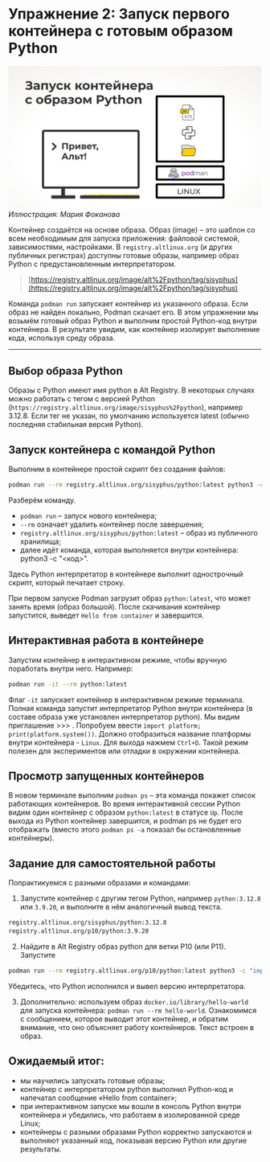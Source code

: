 # Упражнение 2: Запуск первого контейнера с готовым образом Python

![Иллюстрация: Мария Фоканова](/images/podman_upr2.png)
*Иллюстрация: Мария Фоканова*

Контейнер создаётся на основе образа. Образ (image) – это шаблон со всем необходимым для запуска приложения: файловой системой, зависимостями, настройками. В ``registry.altlinux.org`` (и других публичных регистрах) доступны готовые образы, например образ Python с предустановленным интерпретатором.

> [https://registry.altlinux.org/image/alt%2Fpython/tag/sisyphus](https://registry.altlinux.org/image/alt%2Fpython/tag/sisyphus)
<!-- ```
https://registry.altlinux.org/image/alt%2Fpython/tag/sisyphus
``` -->

Команда ``podman run`` запускает контейнер из указанного образа. Если образ не найден локально, Podman скачает его. В этом упражнении мы возьмём готовый образ Python и выполним простой Python-код внутри контейнера. В результате увидим, как контейнер изолирует выполнение кода, используя среду образа.

---

## Выбор образа Python

Образы с Python имеют имя python в Alt Registry. В некоторых случаях можно работать с тегом с версией Python (``https://registry.altlinux.org/image/sisyphus%2Fpython``), например 3.12.8. Если тег не указан, по умолчанию используется latest (обычно последняя стабильная версия Python).

## Запуск контейнера с командой Python

Выполним в контейнере простой скрипт без создания файлов:

```bash
podman run --rm registry.altlinux.org/sisyphus/python:latest python3 -c "print('Hello from container')"
```

Разберём команду.

- ``podman run`` – запуск нового контейнера;
- ``--rm`` означает удалить контейнер после завершения;
- ``registry.altlinux.org/sisyphus/python:latest`` – образ из публичного хранилища;
- далее идёт команда, которая выполняется внутри контейнера: python3 -c "<код>".

Здесь Python интерпретатор в контейнере выполнит однострочный скрипт, который печатает строку.

При первом запуске Podman загрузит образ ``python:latest``, что может занять время (образ большой). После скачивания контейнер запустится, выведет ``Hello from container`` и завершится.

## Интерактивная работа в контейнере

Запустим контейнер в интерактивном режиме, чтобы вручную поработать внутри него. Например:

```bash
podman run -it --rm python:latest
```

Флаг ``-it`` запускает контейнер в интерактивном режиме терминала. Полная команда запустит интерпретатор Python внутри контейнера (в составе образа уже установлен интерпретатор python). Мы видим приглашение >>> . Попробуем ввести ``import platform; print(platform.system())``. Должно отобразиться название платформы внутри контейнера - ``Linux``. Для выхода нажмем ``Ctrl+D``. Такой режим полезен для экспериментов или отладки в окружении контейнера.

## Просмотр запущенных контейнеров

В новом терминале выполним ``podman ps`` – эта команда покажет список работающих контейнеров. Во время интерактивной сессии Python видим один контейнер с образом ``python:latest`` в статусе ``Up``. После выхода из Python контейнер завершится, и podman ps не будет его отображать (вместо этого ```podman ps -a``` показал бы остановленные контейнеры).

## Задание для самостоятельной работы

Попрактикуемся с разными образами и командами:

1. Запустите контейнер с другим тегом Python, например ``python:3.12.8`` или ``3.9.20``, и выполните в нём аналогичный вывод текста.

```bash
registry.altlinux.org/sisyphus/python:3.12.8
registry.altlinux.org/p10/python:3.9.20
```

2. Найдите в Alt Registry образ python для ветки P10 (или P11). Запустите
```bash
podman run --rm registry.altlinux.org/p10/python:latest python3 -c "import sys; print(sys.version)"
```
Убедитесь, что Python исполнился и вывел версию интерпретатора.

3. Дополнительно: используем образ ```docker.io/library/hello-world``` для запуска контейнера: ```podman run --rm hello-world```. Ознакомимся с сообщением, которое выводит этот контейнер, и обратим внимание, что оно объясняет работу контейнеров. Текст встроен в образ.

## Ожидаемый итог:
- мы научились запускать готовые образы;
- контейнер с интерпретатором python выполнил Python-код и напечатал сообщение «Hello from container»;
- при интерактивном запуске мы вошли в консоль Python внутри контейнера и убедились, что работаем в изолированной среде Linux;
- контейнеры с разными образами Python корректно запускаются и выполняют указанный код, показывая версию Python или другие результаты.